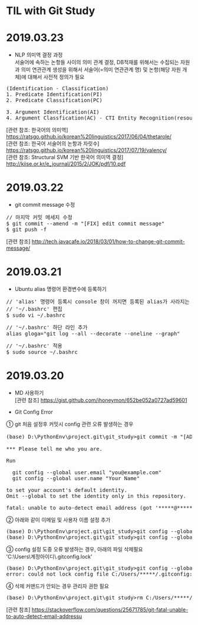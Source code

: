 TIL with Git Study
=========

# 2019.03.23

- NLP 의미역 결정 과정   
서술어에 속하는 논항들 사이의 의미 관계 결정, DB적재를 위해서는 수집되는 자원과 의미 연관관계 생성을 위해서 서술어(=의미 연관관계 명) 및 논항(해당 자원 개체)에 대해서 사전적 정의가 필요  
<pre>
(Identification - Classification)
1. Predicate Identification(PI)
2. Predicate Classification(PC)

3. Argument Identification(AI)
4. Argument Classfication(AC) - CTI Entity Recognition(resource)
</pre>

[관련 참조: 한국어의 의미역] <https://ratsgo.github.io/korean%20linguistics/2017/06/04/thetarole/>  
[관련 참조: 한국어 서술어의 논항과 자릿수] <https://ratsgo.github.io/korean%20linguistics/2017/07/19/valency/>  
[관련 참조: Structural SVM 기반 한국어 의미역 결정] <http://kiise.or.kr/e_journal/2015/2/JOK/pdf/10.pdf>  


# 2019.03.22

- git commit message 수정  
<pre>
// 마지막 커밋 메세지 수정
$ git commit --amend -m "[FIX] edit commit message"  
$ git push -f
</pre>

[관련 참조] <http://tech.javacafe.io/2018/03/01/how-to-change-git-commit-message/>

# 2019.03.21

- Ubuntu alias 명령어 환경변수에 등록하기  
<pre>
// 'alias' 명령어 등록시 console 창이 꺼지면 등록된 alias가 사라지는 것을 위해 bash 환경변수로 등록
// '~/.bashrc' 편집
$ sudo vi ~/.bashrc
</pre>   
  
<pre>
// '~/.bashrc' 하단 라인 추가  
alias gloga="git log --all --decorate --oneline --graph"
</pre>  
  
<pre>
// '~/.bashrc' 적용
$ sudo source ~/.bashrc
</pre>

# 2019.03.20

- MD 사용하기  
[관련 참조]  <https://gist.github.com/ihoneymon/652be052a0727ad59601>  

- Git Config Error  

① git 처음 설정후 커밋시 config 관련 오류 발생하는 경우  

<pre>
(base) D:\PythonEnv\project.git\git_study>git commit -m "[ADD] 첫번째 파일 추가 'README.md'"

*** Please tell me who you are.

Run

  git config --global user.email "you@example.com"
  git config --global user.name "Your Name"

to set your account's default identity.
Omit --global to set the identity only in this repository.

fatal: unable to auto-detect email address (got '*****@*****-HP.(none)')
</pre>  

② 아래와 같이 이메일 및 사용자 이름 설정 추가  

<pre>
(base) D:\PythonEnv\project.git\git_study>git config --global user.email "******@gmail.com"
(base) D:\PythonEnv\project.git\git_study>git config --global user.name "****"
</pre>  

③ config 설정 도중 오류 발생하는 경우, 아래의 파일 삭제필요  
'C:\\Users\\계정아이디\\.gitconfig.lock'  
<pre>
(base) D:\PythonEnv\project.git\git_study>git config --global user.email "*******@gmail.com"
error: could not lock config file C:/Users/*****/.gitconfig: File exists	
</pre>

④ 삭제 커맨드가 안되는 경우 관리자 권한 필요  
<pre>
(base) D:\PythonEnv\project.git\git_study>rm C:/Users/*****/.gitconfig.lock
</pre>  

[관련 참조] <https://stackoverflow.com/questions/25671785/git-fatal-unable-to-auto-detect-email-addressu>
